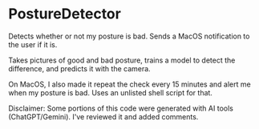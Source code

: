 # PostureDetector
Detects whether or not my posture is bad. Sends a MacOS notification to the user if it is.

Takes pictures of good and bad posture, trains a model to detect the difference, and predicts it with the camera.

On MacOS, I also made it repeat the check every 15 minutes and alert me when my posture is bad. Uses an unlisted shell script for that.

Disclaimer: Some portions of this code were generated with AI tools (ChatGPT/Gemini). I've reviewed it and added comments.
